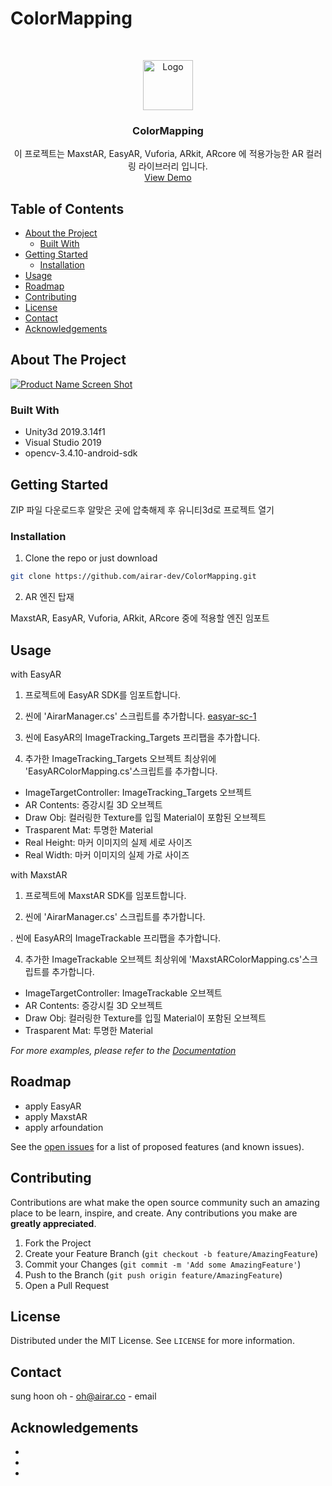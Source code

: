 # ColorMapping
<!-- PROJECT LOGO -->
<br />
<p align="center">
  <a href="https://github.com/airar-dev/ColorMapping">
    <img src="http://dev.airar.co/ColorMapping/logo_png.png" alt="Logo" width="80" height="80">
  </a>

  <h3 align="center">ColorMapping</h3>

  <p align="center">
    이 프로젝트는 MaxstAR, EasyAR, Vuforia, ARkit, ARcore 에 적용가능한 AR 컬러링 라이브러리 입니다.
    <br />
   <a href="https://www.youtube.com/watch?v=I-WvBQRE2dw&feature=youtu.be">View Demo</a>
   
  </p>
</p>



<!-- TABLE OF CONTENTS -->
## Table of Contents

* [About the Project](#about-the-project)
  * [Built With](#built-with)
* [Getting Started](#getting-started)
  * [Installation](#installation)
* [Usage](#usage)
* [Roadmap](#roadmap)
* [Contributing](#contributing)
* [License](#license)
* [Contact](#contact)
* [Acknowledgements](#acknowledgements)



<!-- ABOUT THE PROJECT -->
## About The Project

[![Product Name Screen Shot][product-screenshot]](https://www.youtube.com/watch?v=I-WvBQRE2dw&feature=youtu.be)


### Built With

* Unity3d 2019.3.14f1
* Visual Studio 2019
* opencv-3.4.10-android-sdk



<!-- GETTING STARTED -->
## Getting Started

ZIP 파일 다운로드후 알맞은 곳에 압축해제 후 유니티3d로 프로젝트 열기

### Installation
 
1. Clone the repo or just download
```sh
git clone https://github.com/airar-dev/ColorMapping.git
```

2. AR 엔진 탑재

MaxstAR, EasyAR, Vuforia, ARkit, ARcore 중에 적용할 엔진 임포트 


<!-- USAGE EXAMPLES -->
## Usage

with EasyAR

1. 프로젝트에 EasyAR SDK를 임포트합니다.

2. 씬에 'AirarManager.cs' 스크립트를 추가합니다.
[easyar-sc-1]
3. 씬에 EasyAR의 ImageTracking_Targets 프리팹을 추가합니다.

4. 추가한 ImageTracking_Targets 오브젝트 최상위에 'EasyARColorMapping.cs'스크립트를 추가합니다.

- ImageTargetController: ImageTracking_Targets 오브젝트
- AR Contents: 증강시킬 3D 오브젝트
- Draw Obj: 컬러링한 Texture를 입힐 Material이 포함된 오브젝트
- Trasparent Mat: 투명한 Material
- Real Height: 마커 이미지의 실제 세로 사이즈
- Real Width: 마커 이미지의 실제 가로 사이즈

with MaxstAR

1. 프로젝트에 MaxstAR SDK를 임포트합니다.

2. 씬에 'AirarManager.cs' 스크립트를 추가합니다.

. 씬에 EasyAR의 ImageTrackable 프리팹을 추가합니다.

4. 추가한 ImageTrackable 오브젝트 최상위에 'MaxstARColorMapping.cs'스크립트를 추가합니다.

- ImageTargetController: ImageTrackable 오브젝트
- AR Contents: 증강시킬 3D 오브젝트
- Draw Obj: 컬러링한 Texture를 입힐 Material이 포함된 오브젝트
- Trasparent Mat: 투명한 Material



_For more examples, please refer to the [Documentation](http://airar.co.kr)_



<!-- ROADMAP -->
## Roadmap

- apply EasyAR
- apply MaxstAR
- apply arfoundation

See the [open issues](https://github.com/airar-dev/ColorMapping/issues) for a list of proposed features (and known issues).



<!-- CONTRIBUTING -->
## Contributing

Contributions are what make the open source community such an amazing place to be learn, inspire, and create. Any contributions you make are **greatly appreciated**.

1. Fork the Project
2. Create your Feature Branch (`git checkout -b feature/AmazingFeature`)
3. Commit your Changes (`git commit -m 'Add some AmazingFeature'`)
4. Push to the Branch (`git push origin feature/AmazingFeature`)
5. Open a Pull Request



<!-- LICENSE -->
## License

Distributed under the MIT License. See `LICENSE` for more information.



<!-- CONTACT -->
## Contact
sung hoon oh - oh@airar.co - email


<!-- ACKNOWLEDGEMENTS -->
## Acknowledgements

* []()
* []()
* []()





<!-- MARKDOWN LINKS & IMAGES -->

[product-screenshot]: http://dev.airar.co/ColorMapping/sample_0.gif
[easyar-sc-1]: http://dev.airar.co/ColorMapping/easyar/screenshot_01.png
[easyar-sc-2]: http://dev.airar.co/ColorMapping/easyar/screenshot_02.png
